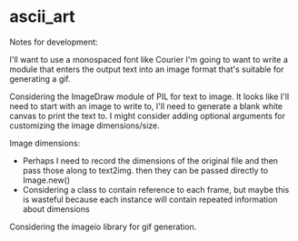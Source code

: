 # ascii_art

Notes for development:

I'll want to use a monospaced font like Courier
I'm going to want to write a module that enters the output text into an image format that's suitable for generating a gif.

Considering the ImageDraw module of PIL for text to image. It looks like I'll need to start with an image to write to, I'll need to generate a blank white canvas to print the text to. I might consider adding optional arguments for customizing the image dimensions/size.

Image dimensions:
- Perhaps I need to record the dimensions of the original file and then pass those along to text2img. then they can be passed directly to Image.new()
- Considering a class to contain reference to each frame, but maybe this is wasteful because each instance will contain repeated information about dimensions

Considering the imageio library for gif generation.
